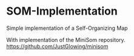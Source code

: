 # SOM-Implementation
Simple implementation of a Self-Organizing Map

With implementation of the MiniSom repository.
https://github.com/JustGlowing/minisom
